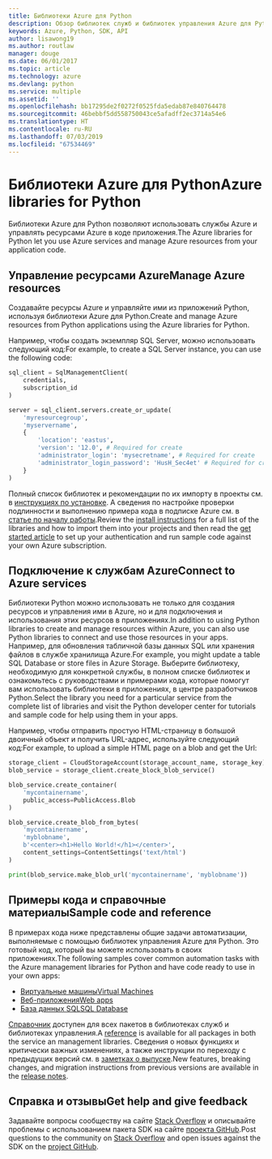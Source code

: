 ```yaml
---
title: Библиотеки Azure для Python
description: Обзор библиотек служб и библиотек управления Azure для Python
keywords: Azure, Python, SDK, API
author: lisawong19
ms.author: routlaw
manager: douge
ms.date: 06/01/2017
ms.topic: article
ms.technology: azure
ms.devlang: python
ms.service: multiple
ms.assetid: ''
ms.openlocfilehash: bb17295de2f0272f0525fda5edab87e840764478
ms.sourcegitcommit: 46bebbf5dd558750043ce5afadff2ec3714a54e6
ms.translationtype: HT
ms.contentlocale: ru-RU
ms.lasthandoff: 07/03/2019
ms.locfileid: "67534469"
---
```

# <a name="azure-libraries-for-python"></a><span data-ttu-id="290c4-104">Библиотеки Azure для Python</span><span class="sxs-lookup"><span data-stu-id="290c4-104">Azure libraries for Python</span></span>

<span data-ttu-id="290c4-105">Библиотеки Azure для Python позволяют использовать службы Azure и управлять ресурсами Azure в коде приложения.</span><span class="sxs-lookup"><span data-stu-id="290c4-105">The Azure libraries for Python let you use Azure services and manage Azure resources from your application code.</span></span> 

## <a name="manage-azure-resources"></a><span data-ttu-id="290c4-106">Управление ресурсами Azure</span><span class="sxs-lookup"><span data-stu-id="290c4-106">Manage Azure resources</span></span>

<span data-ttu-id="290c4-107">Создавайте ресурсы Azure и управляйте ими из приложений Python, используя библиотеки Azure для Python.</span><span class="sxs-lookup"><span data-stu-id="290c4-107">Create and manage Azure resources from Python applications using the Azure libraries for Python.</span></span>

<span data-ttu-id="290c4-108">Например, чтобы создать экземпляр SQL Server, можно использовать следующий код:</span><span class="sxs-lookup"><span data-stu-id="290c4-108">For example, to create a SQL Server instance, you can use the following code:</span></span>

```python
sql_client = SqlManagementClient(
    credentials,
    subscription_id
)

server = sql_client.servers.create_or_update(
    'myresourcegroup',
    'myservername',
    {
        'location': 'eastus',
        'version': '12.0', # Required for create
        'administrator_login': 'mysecretname', # Required for create
        'administrator_login_password': 'HusH_Sec4et' # Required for create
    }
)
```

<span data-ttu-id="290c4-109">Полный список библиотек и рекомендации по их импорту в проекты см. в [инструкциях по установке](python-sdk-azure-install.md). А сведения по настройке проверки подлинности и выполнению примера кода в подписке Azure см. в [статье по началу работы](python-sdk-azure-get-started.yml).</span><span class="sxs-lookup"><span data-stu-id="290c4-109">Review the [install instructions](python-sdk-azure-install.md) for a full list of the libraries and how to import them into your projects and then read the [get started article](python-sdk-azure-get-started.yml) to set up your authentication and run sample code against your own Azure subscription.</span></span>

## <a name="connect-to-azure-services"></a><span data-ttu-id="290c4-110">Подключение к службам Azure</span><span class="sxs-lookup"><span data-stu-id="290c4-110">Connect to Azure services</span></span>

<span data-ttu-id="290c4-111">Библиотеки Python можно использовать не только для создания ресурсов и управления ими в Azure, но и для подключения и использования этих ресурсов в приложениях.</span><span class="sxs-lookup"><span data-stu-id="290c4-111">In addition to using Python libraries to create and manage resources within Azure, you can also use Python libraries to connect and use those resources in your apps.</span></span> <span data-ttu-id="290c4-112">Например, для обновления табличной базы данных SQL или хранения файлов в службе хранилища Azure.</span><span class="sxs-lookup"><span data-stu-id="290c4-112">For example, you might update a table SQL Database or store files in Azure Storage.</span></span> <span data-ttu-id="290c4-113">Выберите библиотеку, необходимую для конкретной службы, в полном списке библиотек и ознакомьтесь с руководствами и примерами кода, которые помогут вам использовать библиотеки в приложениях, в центре разработчиков Python.</span><span class="sxs-lookup"><span data-stu-id="290c4-113">Select the library you need for a particular service from the complete list of libraries and visit the Python developer center for tutorials and sample code for help using them in your apps.</span></span>

<span data-ttu-id="290c4-114">Например, чтобы отправить простую HTML-страницу в большой двоичный объект и получить URL-адрес, используйте следующий код:</span><span class="sxs-lookup"><span data-stu-id="290c4-114">For example, to upload a simple HTML page on a blob and get the Url:</span></span>

```python
storage_client = CloudStorageAccount(storage_account_name, storage_key)
blob_service = storage_client.create_block_blob_service()

blob_service.create_container(
    'mycontainername',
    public_access=PublicAccess.Blob
)

blob_service.create_blob_from_bytes(
    'mycontainername',
    'myblobname',
    b'<center><h1>Hello World!</h1></center>',
    content_settings=ContentSettings('text/html')
)

print(blob_service.make_blob_url('mycontainername', 'myblobname'))
```

## <a name="sample-code-and-reference"></a><span data-ttu-id="290c4-115">Примеры кода и справочные материалы</span><span class="sxs-lookup"><span data-stu-id="290c4-115">Sample code and reference</span></span>
<span data-ttu-id="290c4-116">В примерах кода ниже представлены общие задачи автоматизации, выполняемые с помощью библиотек управления Azure для Python. Это готовый код, который вы можете использовать в своих приложениях.</span><span class="sxs-lookup"><span data-stu-id="290c4-116">The following samples cover common automation tasks with the Azure management libraries for Python and have code ready to use in your own apps:</span></span>
- [<span data-ttu-id="290c4-117">Виртуальные машины</span><span class="sxs-lookup"><span data-stu-id="290c4-117">Virtual Machines</span></span>](python-sdk-azure-virtual-machine-samples.md)
- [<span data-ttu-id="290c4-118">Веб-приложения</span><span class="sxs-lookup"><span data-stu-id="290c4-118">Web apps</span></span>](python-sdk-azure-web-apps-samples.md)
- [<span data-ttu-id="290c4-119">База данных SQL</span><span class="sxs-lookup"><span data-stu-id="290c4-119">SQL Database</span></span>](python-sdk-azure-sql-database-samples.md)

<span data-ttu-id="290c4-120">[Справочник](/python/api/overview/azure) доступен для всех пакетов в библиотеках служб и библиотеках управления.</span><span class="sxs-lookup"><span data-stu-id="290c4-120">A [reference](/python/api/overview/azure) is available for all packages in both the service an management libraries.</span></span> <span data-ttu-id="290c4-121">Сведения о новых функциях и критически важных изменениях, а также инструкции по переходу с предыдущих версий см. в [заметках о выпуске](python-sdk-azure-release-notes.md).</span><span class="sxs-lookup"><span data-stu-id="290c4-121">New features, breaking changes, and migration instructions from previous versions are available in the [release notes](python-sdk-azure-release-notes.md).</span></span> 

## <a name="get-help-and-give-feedback"></a><span data-ttu-id="290c4-122">Справка и отзывы</span><span class="sxs-lookup"><span data-stu-id="290c4-122">Get help and give feedback</span></span>

<span data-ttu-id="290c4-123">Задавайте вопросы сообществу на сайте [Stack Overflow](https://stackoverflow.com/questions/tagged/azure-sdk-python) и описывайте проблемы с использованием пакета SDK на сайте [проекта GitHub](https://github.com/Azure/azure-sdk-for-python).</span><span class="sxs-lookup"><span data-stu-id="290c4-123">Post questions to the community on [Stack Overflow](https://stackoverflow.com/questions/tagged/azure-sdk-python) and open issues against the SDK on the [project GitHub](https://github.com/Azure/azure-sdk-for-python).</span></span>
